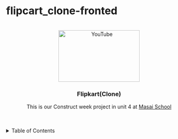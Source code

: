 # flipcart_clone-fronted

<!-- PROJECT LOGO -->
<br />
<div align="center">
  <a href="https://github.com/Techbarsha">
<!--     <img src="https://github.com/anubis-x-ranger/projectScreenshots/blob/main/netfliximg.jpg" alt="Logo" width="120" height="60"> -->
    <img src="https://assets.entrepreneur.com/content/3x2/2000/20180511063849-flipkart-logo-detail-icon.jpeg"alt="YouTube" width="220" height="140">
   
  </a>

<h3 align="center">Flipkart(Clone)</h3>

  <p align="center">
    This is our Construct week project in unit 4 at <a href="https://www.masaischool.com/"> Masai School </a> 
    <br />
  
</div>
<br/>
<br/>

<!-- TABLE OF CONTENTS -->
<details>
  <summary>Table of Contents</summary>
  <ol>
    <li>
      <a href="#about-the-project">About The Project</a>
      <ul>
        <li><a href="#built-with">Built With</a></li>
      </ul>
    </li>
    <li>
      <a href="#getting-started">Getting Started</a>
      <ul>
        <li><a href="#Prerequisites-and-installation">Pre-requisites & Installation</a></li>
      </ul>
    </li>
    <li><a href="#usage-and-features">Usage & Features </a></li>
    <li><a href="#contributors">Contributors</a></li>
    <li><a href="#team-members">Team Members</a></li>
    <li><a href="#acknowledgments">Acknowledgments</a></li>
  </ol>
</details>
